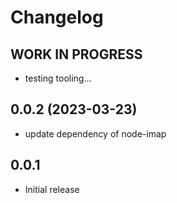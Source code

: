 # Changelog

<!--
  Placeholder for the next version (at the beginning of the line):
  ## **WORK IN PROGRESS**
-->
## **WORK IN PROGRESS**
- testing tooling...

## 0.0.2 (2023-03-23)
- update dependency of node-imap

## 0.0.1
- Initial release